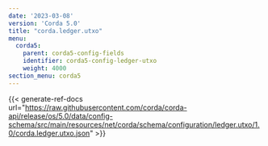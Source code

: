 ```yaml
---
date: '2023-03-08'
version: 'Corda 5.0'
title: "corda.ledger.utxo"
menu:
  corda5:
    parent: corda5-config-fields
    identifier: corda5-config-ledger-utxo
    weight: 4000
section_menu: corda5
---
```


{{< generate-ref-docs url="https://raw.githubusercontent.com/corda/corda-api/release/os/5.0/data/config-schema/src/main/resources/net/corda/schema/configuration/ledger.utxo/1.0/corda.ledger.utxo.json" >}}